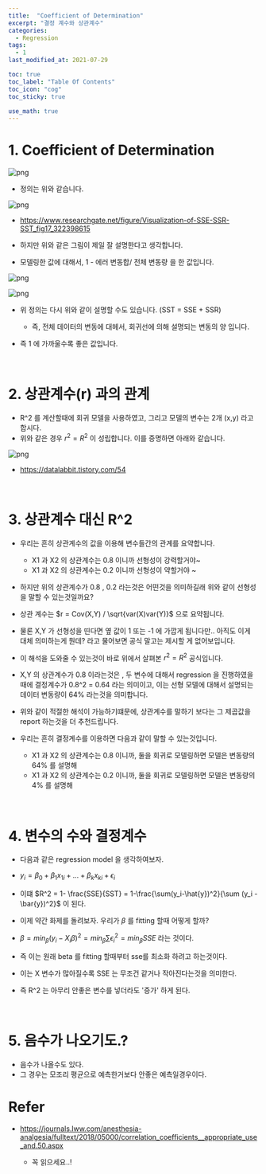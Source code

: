 ```yaml
---
title:  "Coefficient of Determination"
excerpt: "결정 계수와 상관계수"
categories:
  - Regression
tags:
  - 1
last_modified_at: 2021-07-29

toc: true
toc_label: "Table Of Contents"
toc_icon: "cog"
toc_sticky: true

use_math: true
---
```


# 1. Coefficient of Determination

![png](/assets/images/Stat/20_2.png)

- 정의는 위와 같습니다.

![png](/assets/images/Stat/20_1.png)

- https://www.researchgate.net/figure/Visualization-of-SSE-SSR-SST_fig17_322398615

- 하지만 위와 같은 그림이 제일 잘 설명한다고 생각합니다. 
- 모델링한 값에 대해서, 1 - 에러 변동합/ 전체 변동량 을 한 값입니다. 

![png](/assets/images/Stat/20_5.png)

![png](/assets/images/Stat/20_4.png)

- 위 정의는 다시 위와 같이 설명할 수도 있습니다. (SST = SSE + SSR)
  - 즉, 전체 데이터의 변동에 대헤서, 회귀선에 의해 설명되는 변동의 양 입니다. 

- 즉 1 에 가까울수록 좋은 값입니다.

<br>

# 2. 상관계수(r) 과의 관계

- R^2 를 계산할때에 회귀 모델을 사용하였고, 그리고 모델의 변수는 2개 (x,y) 라고 합시다.
- 위와 같은 경우 $r^2 = R^2$ 이 성립합니다. 이를 증명하면 아래와 같습니다.

![png](/assets/images/Stat/20_3.png)

- https://datalabbit.tistory.com/54

<br>

# 3. 상관계수 대신 R^2

- 우리는 흔히 상관계수의 값을 이용해 변수들간의 관계를 요약합니다.
  - X1 과 X2 의 상관계수는 0.8 이니까 선형성이 강력할거야~ 
  - X1 과 X2 의 상관계수는 0.2 이니까 선형성이 약할거야 ~ 
- 하지만 위의 상관계수가 0.8 , 0.2 라는것은 어떤것을 의미하길래 위와 같이 선형성을 말할 수 있는것일까요?

- 상관 계수는 $r = Cov(X,Y) / \sqrt{var(X)var(Y)}$ 으로 요약됩니다. 
- 물론 X,Y 가 선형성을 띤다면 옆 값이 1 또는 -1 에 가깝게 됩니다만.. 아직도 이게 대체 의미하는게 뭔데? 라고 물어보면 공식 말고는 제시할 게 없어보입니다.
- 이 해석을 도와줄 수 있는것이 바로 위에서 살펴본 $r^2 = R^2$ 공식입니다. 
- X,Y 의 상관계수가 0.8 이라는것은 , 두 변수에 대해서 regression 을 진행하였을때에 결정계수가 0.8^2 = 0.64 라는 의미이고, 이는 선형 모델에 대해서 설명되는 데이터 변동량이 64% 라는것을 의미합니다.
- 위와 같이 적절한 해석이 가능하기떄문에, 상관계수를 말하기 보다는 그 제곱값을 report 하는것을 더 추천드립니다.

- 우리는 흔히 결정계수를 이용하면 다음과 같이 말할 수 있는것입니다.
  - X1 과 X2 의 상관계수는 0.8 이니까, 둘을 회귀로 모델링하면 모델은 변동량의 64% 를 설명해
  - X1 과 X2 의 상관계수는 0.2 이니까, 둘을 회귀로 모델링하면 모델은 변동량의 4% 를 설명해

<br>

# 4. 변수의 수와 결정계수

- 다음과 같은 regression model 을 생각하여보자. 

- $y_i = \beta_0 + \beta_1 x_{1i} + ... +\beta_k x_{ki} + \epsilon _i$
- 이떄 $R^2 = 1- \frac{SSE}{SST} = 1-\frac{\sum(y_i-\hat{y})^2}{\sum (y_i - \bar{y})^2}$  이 된다. 
- 이제 약간 화제를 돌려보자. 우리가 $\beta$ 를 fitting 할때 어떻게 할까?
-  $\beta = min_\beta (y_i - X_i \beta)^2 =  min_\beta \sum \epsilon_i ^2 = min_\beta SSE$ 라는 것이다. 
- 즉 이는 원래 beta 를 fitting 할때부터 sse를 최소화 하려고 하는것이다. 
- 이는 X 변수가 많아질수록 SSE 는 무조건 같거나 작아진다는것을 의미한다. 
- 즉 R^2 는 아무리 안좋은 변수를 넣더라도 '증가' 하게 된다.

<br>

# 5. 음수가 나오기도.?

- 음수가 나올수도 있다.
- 그 경우는 모조리 평균으로 예측한거보다 안좋은 예측일경우이다.

# Refer

- <https://journals.lww.com/anesthesia-analgesia/fulltext/2018/05000/correlation_coefficients__appropriate_use_and.50.aspx>

  - 꼭 읽으세요..!

  
